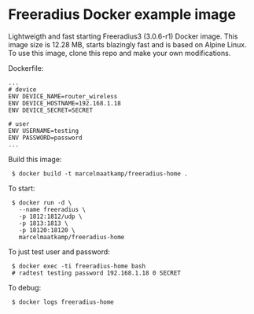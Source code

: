 # Freeradius Docker example image

Lightweigth and fast starting Freeradius3 (3.0.6-r1) Docker image. This image size is 12.28 MB, starts blazingly fast and is based on Alpine Linux.  To use this image, clone this repo and make your own modifications.

Dockerfile:
```
...
# device
ENV DEVICE_NAME=router_wireless
ENV DEVICE_HOSTNAME=192.168.1.18
ENV DEVICE_SECRET=SECRET

# user
ENV USERNAME=testing
ENV PASSWORD=password
...
```

Build this image:
```
 $ docker build -t marcelmaatkamp/freeradius-home .
```

To start: 
```
 $ docker run -d \
   --name freeradius \
   -p 1812:1812/udp \
   -p 1813:1813 \
   -p 18120:18120 \
   marcelmaatkamp/freeradius-home
```

To just test user and password:
```
 $ docker exec -ti freeradius-home bash
 # radtest testing password 192.168.1.18 0 SECRET
```

To debug:
```
 $ docker logs freeradius-home
```
